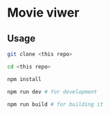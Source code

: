 # Movie viwer

## Usage

```bash
git clone <this repo>

cd <this repo>

npm install

npm run dev # for development

npm run build # for building it
```
